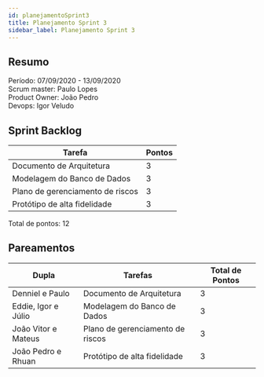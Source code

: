 ```yaml
---
id: planejamentoSprint3
title: Planejamento Sprint 3
sidebar_label: Planejamento Sprint 3
---
```


## Resumo

Período: 07/09/2020 - 13/09/2020 <br>
Scrum master: Paulo Lopes <br>
Product Owner: João Pedro <br>
Devops: Igor Veludo <br>

## Sprint Backlog

| Tarefa | Pontos |
|--------|--------|
| Documento de Arquitetura | 3 |
| Modelagem do Banco de Dados | 3 |
| Plano de gerenciamento de riscos | 3 |
| Protótipo de alta fidelidade | 3 |

Total de pontos: 12

## Pareamentos

| Dupla | Tarefas | Total de Pontos |
|-------|---------|-----------------|
| Denniel e Paulo | Documento de Arquitetura | 3 |
| Eddie, Igor e Júlio | Modelagem do Banco de Dados | 3 |
| João Vitor e Mateus | Plano de gerenciamento de riscos | 3 |
| João Pedro e Rhuan | Protótipo de alta fidelidade | 3 |
